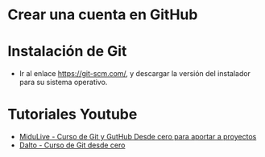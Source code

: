 # Crear una cuenta en GitHub


# Instalación de Git
* Ir al enlace https://git-scm.com/, y descargar la versión del instalador para su sistema operativo.

# Tutoriales Youtube
* [MiduLive - Curso de Git y GutHub Desde cero para aportar a proyectos](https://www.youtube.com/watch?v=niPExbK8lSw)
* [Dalto - Curso de Git desde cero](https://www.youtube.com/watch?v=9ZJ-K-zk_Go)
